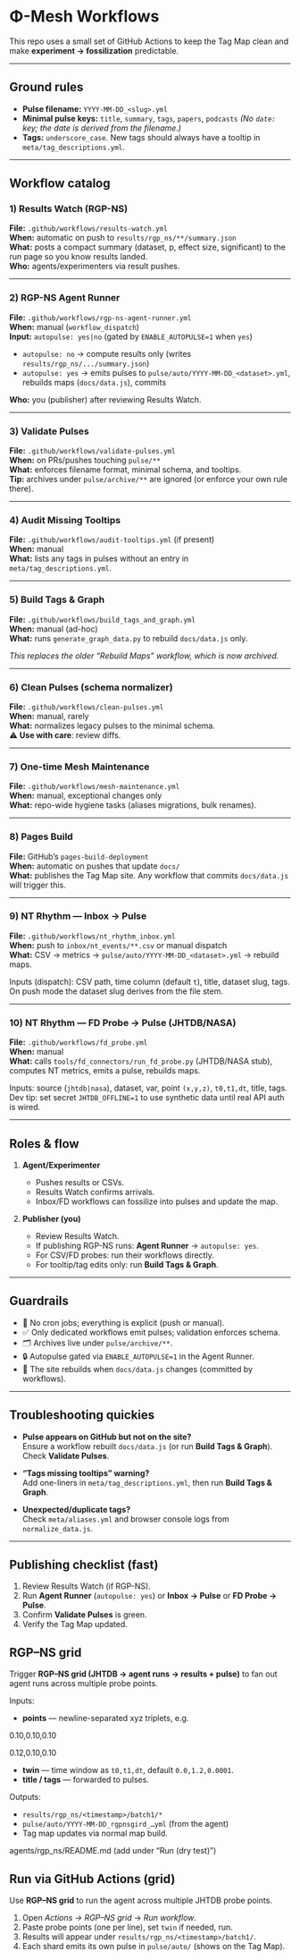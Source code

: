 # Φ-Mesh Workflows

This repo uses a small set of GitHub Actions to keep the Tag Map clean and make **experiment → fossilization** predictable.

---

## Ground rules

- **Pulse filename:** `YYYY-MM-DD_<slug>.yml`
- **Minimal pulse keys:** `title`, `summary`, `tags`, `papers`, `podcasts`
  *(No `date:` key; the date is derived from the filename.)*
- **Tags:** `underscore_case`. New tags should always have a tooltip in `meta/tag_descriptions.yml`.

---

## Workflow catalog

### 1) Results Watch (RGP-NS)
**File:** `.github/workflows/results-watch.yml`  
**When:** automatic on push to `results/rgp_ns/**/summary.json`  
**What:** posts a compact summary (dataset, p, effect size, significant) to the run page so you know results landed.  
**Who:** agents/experimenters via result pushes.

---

### 2) RGP-NS Agent Runner
**File:** `.github/workflows/rgp-ns-agent-runner.yml`  
**When:** manual (`workflow_dispatch`)  
**Input:** `autopulse: yes|no` (gated by `ENABLE_AUTOPULSE=1` when `yes`)

- `autopulse: no` → compute results only (writes `results/rgp_ns/.../summary.json`)
- `autopulse: yes` → emits pulses to `pulse/auto/YYYY-MM-DD_<dataset>.yml`, rebuilds maps (`docs/data.js`), commits

**Who:** you (publisher) after reviewing Results Watch.

---

### 3) Validate Pulses
**File:** `.github/workflows/validate-pulses.yml`  
**When:** on PRs/pushes touching `pulse/**`  
**What:** enforces filename format, minimal schema, and tooltips.  
**Tip:** archives under `pulse/archive/**` are ignored (or enforce your own rule there).

---

### 4) Audit Missing Tooltips
**File:** `.github/workflows/audit-tooltips.yml` (if present)  
**When:** manual  
**What:** lists any tags in pulses without an entry in `meta/tag_descriptions.yml`.

---

### 5) Build Tags & Graph
**File:** `.github/workflows/build_tags_and_graph.yml`  
**When:** manual (ad-hoc)  
**What:** runs `generate_graph_data.py` to rebuild `docs/data.js` only.  

*This replaces the older “Rebuild Maps” workflow, which is now archived.*

---

### 6) Clean Pulses (schema normalizer)
**File:** `.github/workflows/clean-pulses.yml`  
**When:** manual, rarely  
**What:** normalizes legacy pulses to the minimal schema.  
⚠️ **Use with care**: review diffs.

---

### 7) One-time Mesh Maintenance
**File:** `.github/workflows/mesh-maintenance.yml`  
**When:** manual, exceptional changes only  
**What:** repo-wide hygiene tasks (aliases migrations, bulk renames).

---

### 8) Pages Build
**File:** GitHub’s `pages-build-deployment`  
**When:** automatic on pushes that update `docs/`  
**What:** publishes the Tag Map site. Any workflow that commits `docs/data.js` will trigger this.

---

### 9) NT Rhythm — Inbox → Pulse
**File:** `.github/workflows/nt_rhythm_inbox.yml`  
**When:** push to `inbox/nt_events/**.csv` or manual dispatch  
**What:** CSV → metrics → `pulse/auto/YYYY-MM-DD_<dataset>.yml` → rebuild maps.

Inputs (dispatch): CSV path, time column (default `t`), title, dataset slug, tags.  
On push mode the dataset slug derives from the file stem.

---

### 10) NT Rhythm — FD Probe → Pulse (JHTDB/NASA)
**File:** `.github/workflows/fd_probe.yml`  
**When:** manual  
**What:** calls `tools/fd_connectors/run_fd_probe.py` (JHTDB/NASA stub), computes NT metrics, emits a pulse, rebuilds maps.

Inputs: source (`jhtdb|nasa`), dataset, var, point `(x,y,z)`, `t0,t1,dt`, title, tags.  
Dev tip: set secret `JHTDB_OFFLINE=1` to use synthetic data until real API auth is wired.

---

## Roles & flow

1. **Agent/Experimenter**
   - Pushes results or CSVs.
   - Results Watch confirms arrivals.
   - Inbox/FD workflows can fossilize into pulses and update the map.

2. **Publisher (you)**
   - Review Results Watch.
   - If publishing RGP-NS runs: **Agent Runner** → `autopulse: yes`.
   - For CSV/FD probes: run their workflows directly.
   - For tooltip/tag edits only: run **Build Tags & Graph**.

---

## Guardrails

- 🚫 No cron jobs; everything is explicit (push or manual).  
- ✅ Only dedicated workflows emit pulses; validation enforces schema.  
- 🗂 Archives live under `pulse/archive/**`.  
- 🔒 Autopulse gated via `ENABLE_AUTOPULSE=1` in the Agent Runner.  
- 📜 The site rebuilds when `docs/data.js` changes (committed by workflows).

---

## Troubleshooting quickies

- **Pulse appears on GitHub but not on the site?**  
  Ensure a workflow rebuilt `docs/data.js` (or run **Build Tags & Graph**). Check **Validate Pulses**.

- **“Tags missing tooltips” warning?**  
  Add one-liners in `meta/tag_descriptions.yml`, then run **Build Tags & Graph**.

- **Unexpected/duplicate tags?**  
  Check `meta/aliases.yml` and browser console logs from `normalize_data.js`.

---

## Publishing checklist (fast)

1. Review Results Watch (if RGP-NS).  
2. Run **Agent Runner** (`autopulse: yes`) or **Inbox → Pulse** or **FD Probe → Pulse**.  
3. Confirm **Validate Pulses** is green.  
4. Verify the Tag Map updated.

## RGP–NS grid

Trigger **RGP–NS grid (JHTDB → agent runs → results + pulse)** to fan out agent runs across multiple probe points.

Inputs:
- **points** — newline-separated xyz triplets, e.g.

0.10,0.10,0.10

0.12,0.10,0.10

- **twin** — time window as `t0,t1,dt`, default `0.0,1.2,0.0001`.
- **title / tags** — forwarded to pulses.

Outputs:
- `results/rgp_ns/<timestamp>/batch1/*`
- `pulse/auto/YYYY-MM-DD_rgpnsgird_…yml` (from the agent)
- Tag map updates via normal map build.

agents/rgp_ns/README.md (add under “Run (dry test)”)

## Run via GitHub Actions (grid)

Use **RGP–NS grid** to run the agent across multiple JHTDB probe points.

1. Open *Actions → RGP–NS grid* → *Run workflow*.
2. Paste probe points (one per line), set `twin` if needed, run.
3. Results will appear under `results/rgp_ns/<timestamp>/batch1/`.
4. Each shard emits its own pulse in `pulse/auto/` (shows on the Tag Map).

